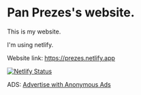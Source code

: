 # Pan Prezes's website.
This is my website.

I'm using netlify.

Website link: https://prezes.netlify.app

[![Netlify Status](https://api.netlify.com/api/v1/badges/5b87b5ee-a176-4b6b-ae6c-a87f8a8f479e/deploy-status)](https://app.netlify.com/sites/prezes/deploys)

ADS: <a href="https://a-ads.com?partner=1503219">Advertise with Anonymous Ads</a>
